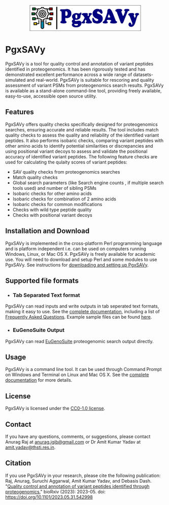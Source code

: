 <div align="center">
<img src="images/logo.jpg" width="350px"/>
</div>

# PgxSAVy
PgxSAVy is a tool for quality control and annotation of variant peptides identified in proteogenomics. It has been rigorously tested and has demonstrated excellent performance across a wide range of datasets- simulated and real-world. PgxSAVy is suitable for rescoring and quality assessment of variant PSMs from proteogenomics search results. PgxSAVy is available as a stand-alone command-line tool, providing freely available, easy-to-use, accessible open source utility.

## Features
PgxSAVy offers quality checks specifically designed for proteogenomics searches, ensuring accurate and reliable results. The tool includes match quality checks to assess the quality and reliability of the identified variant peptides. It also performs isobaric checks, comparing variant peptides with other amino acids to identify potential similarities or discrepancies and using positional variant decoys to assess and validate the positional accuracy of identified variant peptides. The following feature checks are used for calculating the qulaity scores of variant peptides:
-  SAV quality checks from proteogenomics searches
-  Match quality checks
-  Global search parameters (like Search engine counts , if multiple search tools used) and number of sibling PSMs
-  Isobaric checks for other amino acids
-  Isobaric checks for combination of 2 amino acids
-  Isobaric checks for common modifications
-  Checks with wild type peptide quality
-  Checks with positional variant decoys   

## Installation and Download
PgxSAVy is implemented in the cross-platform Perl programming language and is platform independent i.e. can be used on computers running Windows, Linux, or Mac OS X. PgxSAVy is freely available for academic use. You will need to download and setup Perl and some modules to use PgxSAVy. See instructions for [downloading and setting up PgxSAVy](https://github.com/anuragraj/PgxSAVy/wiki/Installation).

## Supported file formats
- ### Tab Separated Text format
PgxSAVy can read inputs and write outputs in tab seperated text formats, making it easy to use. See the [complete documentation](https://github.com/anuragraj/PgxSAVy/wiki), including a list of [Frequently Asked Questions](https://github.com/anuragraj/PgxSAVy/wiki/Frequently-Asked-Questions). Example sample files can be found [here](https://github.com/anuragraj/PgxSAVy/wiki/Examples).

- ### EuGenoSuite Output
PgxSAVy can read [EuGenoSuite](https://github.com/anuragraj/EuGenoSuite) proteogenomic search output directly. 

## Usage
PgxSAVy is a command line tool. It can be used through Command Prompt on Windows and Terminal on Linux and Mac OS X. See the [complete documentation](https://github.com/anuragraj/PgxSAVy/wiki/Overview) for more details.


## License
PgxSAVy is licensed under the [CC0-1.0 license](https://github.com/anuragraj/PgxSAVy/blob/main/LICENSE).


## Contact
If you have any questions, comments, or suggestions, please contact Anurag Raj at anurag.igib@gmail.com or Dr Amit Kumar Yadav at amit.yadav@thsti.res.in.

## Citation
If you use PgxSAVy in your research, please cite the following publication:  
Raj, Anurag, Suruchi Aggarwal, Amit Kumar Yadav, and Debasis Dash. "[Quality control and annotation of variant peptides identified through proteogenomics.](https://www.biorxiv.org/content/10.1101/2023.05.31.542998v2.full)" bioRxiv (2023): 2023-05. doi: https://doi.org/10.1101/2023.05.31.542998

